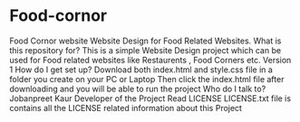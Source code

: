 # Food-cornor
Food Cornor website 
Website Design for Food Related Websites.
What is this repository for?
This is a simple Website Design project which can be used for Food related websites like Restaurents , Food Corners etc.
Version 1
How do I get set up?
Download both index.html and style.css file in a folder you create on your PC or Laptop
Then click the index.html file after downloading and you will be able to run the project
Who do I talk to?
Jobanpreet Kaur
Developer of the Project
Read LICENSE
LICENSE.txt file is contains all the LICENSE related information about this Project
